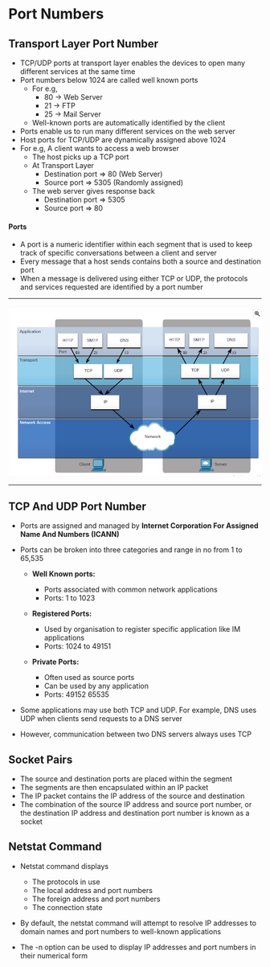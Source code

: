 # Port Numbers

## Transport Layer Port Number

- TCP/UDP ports at transport layer enables the devices to open many different services at the same time
- Port numbers below 1024 are called well known ports
    - For e.g, 
        - 80 -> Web Server
        - 21 -> FTP
        - 25 -> Mail Server
    - Well-known ports are automatically identified by the client
- Ports enable us to run many different services on the web server
- Host ports for TCP/UDP are dynamically assigned above 1024
- For e.g, A client wants to access a web browser
    - The host picks up a TCP port
    - At Transport Layer
        - Destination port => 80 (Web Server)
        - Source port => 5305 (Randomly assigned)
    - The web server gives response back
        - Destination port => 5305
        - Source port => 80

#### Ports

-  A port is a numeric identifier within each segment that is used to keep track of specific conversations between a client and server
- Every message that a host sends contains both a source and destination port
- When a message is delivered using either TCP or UDP, the protocols and services requested are identified by a port number

---

![Layers](../IMAGES/Ports-Transport-Layer.png)

---

## TCP And UDP Port Number

- Ports are assigned and managed by **Internet Corporation For Assigned Name And Numbers (ICANN)**
- Ports can be broken into three categories and range in no from 1 to 65,535
    - **Well Known ports:** 
        - Ports associated with common network applications
        - Ports: 1 to 1023

    - **Registered Ports:**
        - Used by organisation to register specific application like IM applications
        - Ports: 1024 to 49151

    - **Private Ports:**
        - Often used as source ports
        - Can be used by any application
        - Ports: 49152 65535

- Some applications may use both TCP and UDP. For example, DNS uses UDP when clients send requests to a DNS server
- However, communication between two DNS servers always uses TCP

## Socket Pairs

- The source and destination ports are placed within the segment
- The segments are then encapsulated within an IP packet
- The IP packet contains the IP address of the source and destination
- The combination of the source IP address and source port number, or the destination IP address and destination port number is known as a socket

## Netstat Command

- Netstat command displays
    - The protocols in use
    - The local address and port numbers
    - The foreign address and port numbers
    - The connection state

- By default, the netstat command will attempt to resolve IP addresses to domain names and port numbers to well-known applications
- The -n option can be used to display IP addresses and port numbers in their numerical form